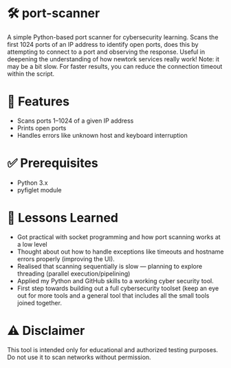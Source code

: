 # 🛠️ port-scanner
A simple Python-based port scanner for cybersecurity learning. Scans the first 1024 ports of an IP address to identify open ports, does this by attempting to connect to a port and observing the response. Useful in deepening the understanding of how newtork services really work! Note: it may be a bit slow. For faster results, you can reduce the connection timeout within the script.

# 📌 Features
- Scans ports 1–1024 of a given IP address
- Prints open ports
- Handles errors like unknown host and keyboard interruption

# ✅ Prerequisites
- Python 3.x
- pyfiglet module
  


# 📘 Lessons Learned
- Got practical with socket programming and how port scanning works at a low level
- Thought about out how to handle exceptions like timeouts and hostname errors properly (improving the UI).
- Realised that scanning sequentially is slow — planning to explore threading (parallel execution/pipelining)
- Applied my Python and GitHub skills to a working cyber security tool. 
- First step towards building out a full cybersecurity toolset (keep an eye out for more tools and a general tool that includes all the small tools joined together. 

# ⚠️ Disclaimer
This tool is intended only for educational and authorized testing purposes. Do not use it to scan networks without permission.
